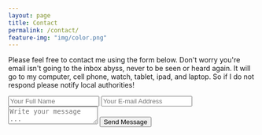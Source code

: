 ```yaml
---
layout: page
title: Contact
permalink: /contact/
feature-img: "img/color.png"
---
```

Please feel free to contact me using the form below. Don't worry you're email isn't going to the inbox abyss, never to be seen or heard again. It will go to my computer, cell phone, watch, tablet, ipad, and laptop. So if I do not respond please notify local authorities!

<!-- #1 -->
<form action="https://getsimpleform.com/messages?form_api_token=4e23b1f32d4fd02592ec17823f9b4546" method="post">
  <!-- the redirect_to is optional, the form will redirect to the referrer on submission -->
  <!-- #2 -->
  <input type='hidden' name='redirect_to' value='http://delacue.com/thank-you/' />
  <input type='text' name='name' placeholder='Your Full Name' />
  <input type='email' name='email' placeholder='Your E-mail Address' />
  <textarea name='message' placeholder='Write your message ...'></textarea>
  <input type='submit' value='Send Message' />
</form>


